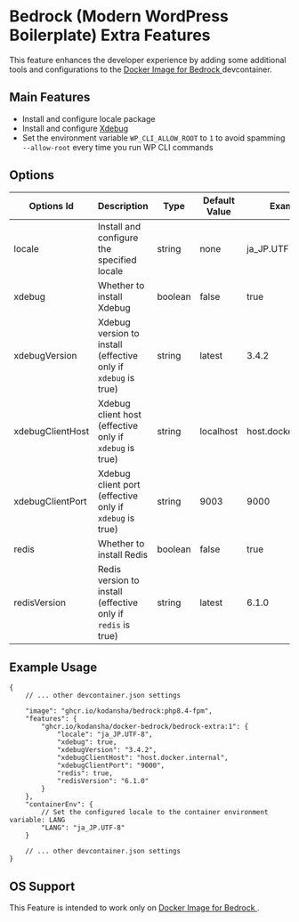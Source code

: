 # Bedrock (Modern WordPress Boilerplate) Extra Features

This feature enhances the developer experience by adding some additional tools and configurations to the [Docker Image for Bedrock
](https://github.com/kodansha/docker-bedrock) devcontainer.

## Main Features

- Install and configure locale package
- Install and configure [Xdebug](https://xdebug.org)
- Set the environment variable `WP_CLI_ALLOW_ROOT` to `1` to avoid spamming `--allow-root` every time you run WP CLI commands

## Options

| Options Id | Description | Type | Default Value | Example |
|-----|-----|-----|-----|-----|
| locale | Install and configure the specified locale | string | none | ja_JP.UTF-8 |
| xdebug | Whether to install Xdebug | boolean | false | true |
| xdebugVersion | Xdebug version to install (effective only if `xdebug` is true) | string | latest | 3.4.2 |
| xdebugClientHost | Xdebug client host (effective only if `xdebug` is true) | string | localhost | host.docker.internal |
| xdebugClientPort | Xdebug client port (effective only if `xdebug` is true) | string | 9003 | 9000 |
| redis | Whether to install Redis | boolean | false | true |
| redisVersion | Redis version to install (effective only if `redis` is true) | string | latest | 6.1.0 |

## Example Usage

```jsonc
{
    // ... other devcontainer.json settings

    "image": "ghcr.io/kodansha/bedrock:php8.4-fpm",
    "features": {
        "ghcr.io/kodansha/docker-bedrock/bedrock-extra:1": {
            "locale": "ja_JP.UTF-8",
            "xdebug": true,
            "xdebugVersion": "3.4.2",
            "xdebugClientHost": "host.docker.internal",
            "xdebugClientPort": "9000",
            "redis": true,
            "redisVersion": "6.1.0"
        }
    },
    "containerEnv": {
        // Set the configured locale to the container environment variable: LANG
        "LANG": "ja_JP.UTF-8"
    }

    // ... other devcontainer.json settings
}
```

## OS Support

This Feature is intended to work only on [Docker Image for Bedrock
](https://github.com/kodansha/docker-bedrock).
